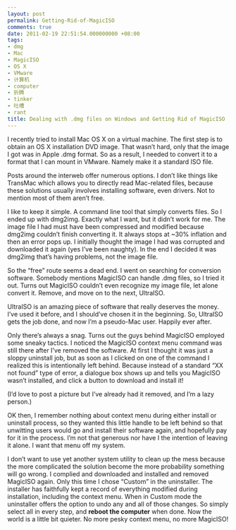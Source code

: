```yaml
---
layout: post
permalink: Getting-Rid-of-MagicISO
comments: true
date: 2011-02-19 22:51:54.000000000 +08:00
tags:
- dmg
- Mac
- MagicISO
- OS X
- VMware
- 计算机
- computer
- 折腾
- tinker
- 吐槽
- rant
title: Dealing with .dmg files on Windows and Getting Rid of MagicISO
---
```


I recently tried to install Mac OS X on a virtual machine. The first step is to obtain an OS X installation DVD image. That wasn’t hard, only that the image I got was in Apple .dmg format. So as a result, I needed to convert it to a format that I can mount in VMware. Namely make it a standard ISO file.

Posts around the interweb offer numerous options. I don’t like things like TransMac which allows you to directly read Mac-related files, because these solutions usually involves installing software, even drivers. Not to mention most of them aren’t free.

<!--excerpt-->

I like to keep it simple. A command line tool that simply converts files. So I ended up with dmg2img. Exactly what I want, but it didn’t work for me. The image file I had must have been compressed and modified because dmg2img couldn’t finish converting  it. It always stops at ~30% inflation and then an error pops up. I initially thought the image I had was corrupted and downloaded it again (yes I’ve been naughty). In the end I decided it was dmg2img that’s having problems, not the image file.

So the “free” route seems a dead end. I went on searching for conversion software. Somebody mentions MagicISO can handle .dmg files, so I tried it out. Turns out MagicISO couldn’t even recognize my image file, let alone convert it. Remove, and move on to the next, UltraISO.

UltraISO is an amazing piece of software that really deserves the money. I’ve used it before, and I should’ve chosen it in the beginning. So, UltraISO gets the job done, and now I’m a pseudo-Mac user. Happily ever after.

Only there’s always a snag. Turns out the guys behind MagicISO employed some sneaky tactics. I noticed the MagicISO context menu command was still there after I’ve removed the software. At first I thought it was just a sloppy uninstall job, but as soon as I clicked on one of the command I realized this is intentionally left behind. Because instead of a standard “XX not found” type of error, a dialogue box shows up and tells you MagicISO wasn’t installed, and click a button to download and install it!

(I’d love to post a picture but I’ve already had it removed, and I’m a lazy person.)

OK then, I remember nothing about context menu during either install or uninstall process, so they wanted this little handle to be left behind so that unwitting users would go and install their software again, and hopefully pay for it in the process. I’m not that generous nor have I the intention of leaving it alone. I want that menu off my system.

I don’t want to use yet another system utility to clean up the mess because the more complicated the solution become the more probability something will go wrong. I complied and downloaded and installed and removed MagicISO again. Only this time I chose “Custom” in the uninstaller. The installer has faithfully kept a record of everything modified during installation, including the context menu. When in Custom mode the uninstaller offers the option to undo any and all of those changes. So simply select all in every step, and **reboot the computer** when done. Now the world is a little bit quieter. No more pesky context menu, no more MagicISO!
